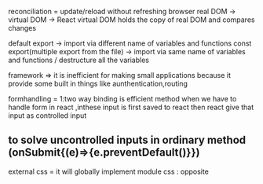 reconciliation = update/reload without refreshing browser 
real DOM -> virtual DOM -> React 
virtual DOM holds the copy of real DOM and compares changes

default export -> import via different name of variables and functions
 const export(multiple export from the file) -> import via same name of variables and functions / destructure all the variables

framework => it is inefficient for making small applications because it provide some built in things like aunthentication,routing

formhandling = 1:two way binding is efficient method when we have to handle form in react ,inthese input is first saved to react then react give that input as controlled input
## to solve uncontrolled inputs in ordinary method (onSubmit{(e)=>{e.preventDefault()}})

external css = it will globally implement
module css : opposite 